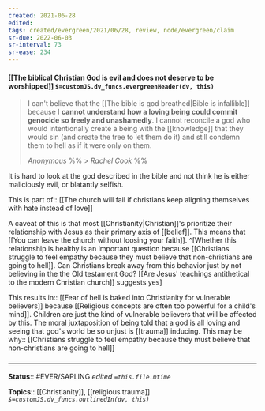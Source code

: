 ```yaml
---
created: 2021-06-28
edited: 
tags: created/evergreen/2021/06/28, review, node/evergreen/claim
sr-due: 2022-06-03
sr-interval: 73
sr-ease: 234
---
```


#### [[The biblical Christian God is evil and does not deserve to be worshipped]] `$=customJS.dv_funcs.evergreenHeader(dv, this)`

> I can't believe that the [[The bible is god breathed|Bible is infallible]] because I **cannot understand how a loving being could commit genocide so freely and unashamedly**. I cannot reconcile a god who would intentionally create a being with the [[knowledge]] that they would sin (and create the tree to let them do it) and still condemn them to hell as if it were only on them.
> 
> <cite>*Anonymous*</cite>
%% > <cite>Rachel Cook</cite> %%

It is hard to look at the god described in the bible and not think he is either maliciously evil, or blatantly selfish.

This is 
part of:: [[The church will fail if christians keep aligning themselves with hate instead of love]]

A caveat of this is that most [[Christianity|Christian]]'s prioritize their relationship with Jesus as their primary axis of [[belief]]. This means that [[You can leave the church without loosing your faith]]. 
^[Whether this relationship is healthy is an important question because [[Christians struggle to feel empathy because they must believe that non-christians are going to hell]]. Can Christians break away from this behavior just by not believing in the the Old testament God? [[Are Jesus' teachings antithetical to the modern Christian church]] suggests yes]

This 
results in:: [[Fear of hell is baked into Christianity for vulnerable believers]]
because [[Religious concepts are often too powerful for a child's mind]].
Children are just the kind of vulnerable believers that will be affected by this.
The moral juxtaposition of being told that a god is all loving and seeing that god's world be so unjust is [[trauma]] inducing. 
This may be
why:: [[Christians struggle to feel empathy because they must believe that non-christians are going to hell]]

### <hr class="footnote"/>

**Status**:: #EVER/SAPLING 
*edited `=this.file.mtime`*

**Topics**:: [[Christianity]], [[religious trauma]]
*`$=customJS.dv_funcs.outlinedIn(dv, this)`*
